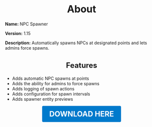 <h1 style="text-align:center; font-size:2rem; font-weight:bold;">About</h1>

**Name:**
NPC Spawner

**Version:**
1.15

**Description:**
Automatically spawns NPCs at designated points and lets admins force spawns.

<h2 style="text-align:center; font-size:1.5rem; font-weight:bold;">Features</h2>

- Adds automatic NPC spawns at points
- Adds the ability for admins to force spawns
- Adds logging of spawn actions
- Adds configuration for spawn intervals
- Adds spawner entity previews





<p align="center"><a href="https://github.com/LiliaFramework/Modules/raw/refs/heads/gh-pages/npcspawner.zip" style="display:inline-block;padding:12px 24px;font-size:1.5rem;font-weight:bold;text-decoration:none;color:#fff;background-color:var(--md-primary-fg-color,#007acc);border-radius:4px;">DOWNLOAD HERE</a></p>